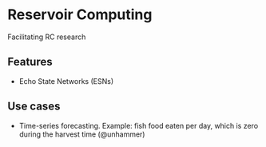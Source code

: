 # Reservoir Computing

Facilitating RC research

## Features

* Echo State Networks (ESNs)

## Use cases

* Time-series forecasting. Example: fish food eaten per day, which is zero during the harvest time (@unhammer)
